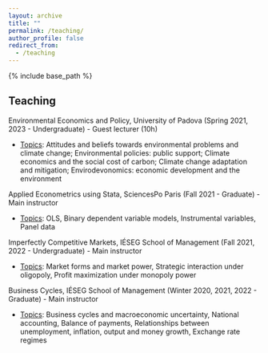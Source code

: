```yaml
---
layout: archive
title: ""
permalink: /teaching/
author_profile: false
redirect_from:
  - /teaching
---
```


{% include base_path %}


## Teaching

Environmental Economics and Policy, University of Padova (Spring 2021, 2023 - Undergraduate) - Guest lecturer (10h)

- <ins>Topics</ins>: Attitudes and beliefs towards environmental problems and climate change; Environmental policies: public support; Climate economics and the social cost of carbon; Climate change adaptation and mitigation; Envirodevonomics: economic development and the environment

Applied Econometrics using Stata, SciencesPo Paris (Fall 2021 - Graduate) - Main instructor

- <ins>Topics</ins>: OLS, Binary dependent variable models, Instrumental variables, Panel data

Imperfectly Competitive Markets, IÉSEG School of Management  (Fall 2021, 2022 - Undergraduate) - Main instructor

- <ins>Topics</ins>: Market forms and market power, Strategic interaction under oligopoly, Profit maximization under monopoly power

Business Cycles, IÉSEG School of Management (Winter 2020, 2021, 2022 - Graduate) - Main instructor

- <ins>Topics</ins>: Business cycles and macroeconomic uncertainty, National accounting, Balance of payments, Relationships between unemployment, inflation, output and money growth, Exchange rate regimes
